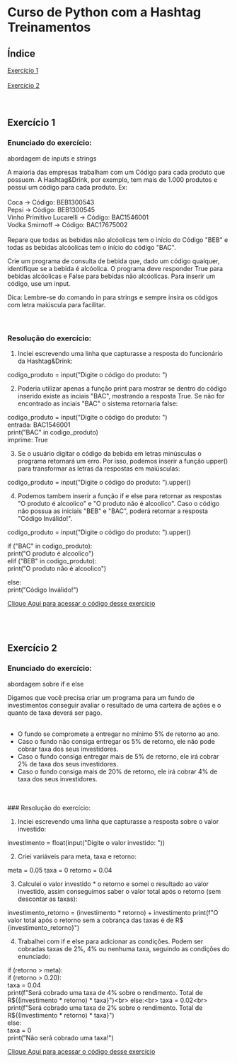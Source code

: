 # Curso de Python com a Hashtag Treinamentos
## Índice
[Exercício 1](https://github.com/Leticia-Souza94/Hashtag_Python/blob/main/Exerc%C3%ADcio_1.py)<br><br>
[Exercício 2](https://github.com/Leticia-Souza94/Hashtag_Python/blob/main/Exerc%C3%ADcio_2.py)<br><br>
<br>
## Exercício 1
### Enunciado do exercício:
abordagem de inputs e strings

A maioria das empresas trabalham com um Código para cada produto que possuem. A Hashtag&Drink, por exemplo, tem mais de 1.000 produtos e possui um código para cada produto. Ex: <br>
<br>
Coca -> Código: BEB1300543<br>
Pepsi -> Código: BEB1300545<br>
Vinho Primitivo Lucarelli -> Código: BAC1546001<br>
Vodka Smirnoff -> Código: BAC17675002<br>
<br>
Repare que todas as bebidas não alcóolicas tem o início do Código "BEB" e todas as bebidas alcóolicas tem o início do código "BAC".

Crie um programa de consulta de bebida que, dado um código qualquer, identifique se a bebida é alcóolica. O programa deve responder True para bebidas alcóolicas e False para bebidas não alcóolicas. Para inserir um código, use um input.

Dica: Lembre-se do comando in para strings e sempre insira os códigos com letra maiúscula para facilitar.
<br>
<br>
<br>
### Resolução do exercício:
1) Inciei escrevendo uma linha que capturasse a resposta do funcionário da Hashtag&Drink:

codigo_produto = input("Digite o código do produto: ")<br>

2) Poderia utilizar apenas a função print para mostrar se dentro do código inserido existe as inciais "BAC", mostrando a resposta True. Se não for encontrado as inciais "BAC" o sistema retornaria false:

codigo_produto = input("Digite o código do produto: ")<br>
entrada: BAC1546001<br>
print("BAC" in codigo_produto)<br>
imprime: True<br>

3) Se o usuário digitar o código da bebida em letras minúsculas o programa retornará um erro. Por isso, podemos inserir a função upper() para transformar as letras da respostas em maiúsculas:

codigo_produto = input("Digite o código do produto: ").upper()<br>

4) Podemos tambem inserir a função if e else para retornar as respostas "O produto é alcoolico" e "O produto não é alcoolico". Caso o código não possua as iniciais "BEB" e "BAC", poderá retornar a resposta "Código Inválido!".

codigo_produto = input("Digite o código do produto: ").upper()

if ("BAC" in codigo_produto):<br>
    print("O produto é alcoolico")<br>
elif ("BEB" in codigo_produto):<br>
    print("O produto não é alcoolico")<br>

else:<br>
    print("Código Inválido!")<br>

[Clique Aqui para acessar o código desse exercício](https://github.com/Leticia-Souza94/Hashtag_Python/blob/main/Exerc%C3%ADcio_1.py)
<br>
<br>
<br>
<br>
## Exercício 2
### Enunciado do exercício:
abordagem sobre if e else

Digamos que você precisa criar um programa para um fundo de investimentos conseguir avaliar o resultado de uma carteira de ações e o quanto de taxa deverá ser pago.<br><br>

- O fundo se compromete a entregar no mínimo 5% de retorno ao ano.<br>
- Caso o fundo não consiga entregar os 5% de retorno, ele não pode cobrar taxa dos seus investidores.<br>
- Caso o fundo consiga entregar mais de 5% de retorno, ele irá cobrar 2% de taxa dos seus investidores.<br>
- Caso o fundo consiga mais de 20% de retorno, ele irá cobrar 4% de taxa dos seus investidores.<br>
<br>
<br>
### Resolução do exercício:

1) Inciei escrevendo uma linha que capturasse a resposta sobre o valor investido:

investimento = float(input("Digite o valor investido: "))

2) Criei variáveis para meta, taxa e retorno:

meta = 0.05
taxa = 0
retorno = 0.04

3) Calculei o valor investido * o retorno e somei o resultado ao valor investido, assim conseguimos saber o valor total após o retorno (sem descontar as taxas):

investimento_retorno = (investimento * retorno) + investimento
print(f"O valor total após o retorno sem a cobrança das taxas é de R$ {investimento_retorno}")

4) Trabalhei com if e else para adicionar as condições. Podem ser cobradas taxas de 2%, 4% ou nenhuma taxa, seguindo as condições do enunciado:

if (retorno > meta):<br>
    if (retorno > 0.20):<br>
        taxa = 0.04<br>
        print(f"Será cobrado uma taxa de 4% sobre o rendimento. Total de R${(investimento * retorno) * taxa}")<br>
    else:<br>
        taxa = 0.02<br>
        print(f"Será cobrado uma taxa de 2% sobre o rendimento. Total de R${(investimento * retorno) * taxa}")<br>
else:<br>
    taxa = 0<br>
    print("Não será cobrado uma taxa!")<br>
    
[Clique Aqui para acessar o código desse exercício](https://github.com/Leticia-Souza94/Hashtag_Python/blob/main/Exerc%C3%ADcio_2.py)
<br>
<br>
<br>
